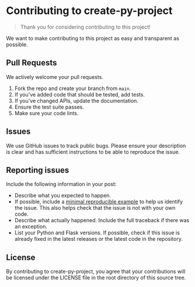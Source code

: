 # Contributing to create-py-project

> Thank you for considering contributing to this project!

We want to make contributing to this project as easy and transparent as possible.

## Pull Requests

We actively welcome your pull requests.

1. Fork the repo and create your branch from `main`.
2. If you've added code that should be tested, add tests.
3. If you've changed APIs, update the documentation.
4. Ensure the test suite passes.
5. Make sure your code lints.

## Issues

We use GitHub issues to track public bugs. Please ensure your description is
clear and has sufficient instructions to be able to reproduce the issue.

## Reporting issues

Include the following information in your post:

- Describe what you expected to happen.
- If possible, include a [minimal reproducible example][minimal reproducible example] to help us
  identify the issue. This also helps check that the issue is not with
  your own code.
- Describe what actually happened. Include the full traceback if there
  was an exception.
- List your Python and Flask versions. If possible, check if this
  issue is already fixed in the latest releases or the latest code in
  the repository.

[minimal reproducible example]: https://stackoverflow.com/help/minimal-reproducible-example

## License

By contributing to create-py-project, you agree that your contributions will be licensed under the LICENSE file in the root directory of this source tree.
